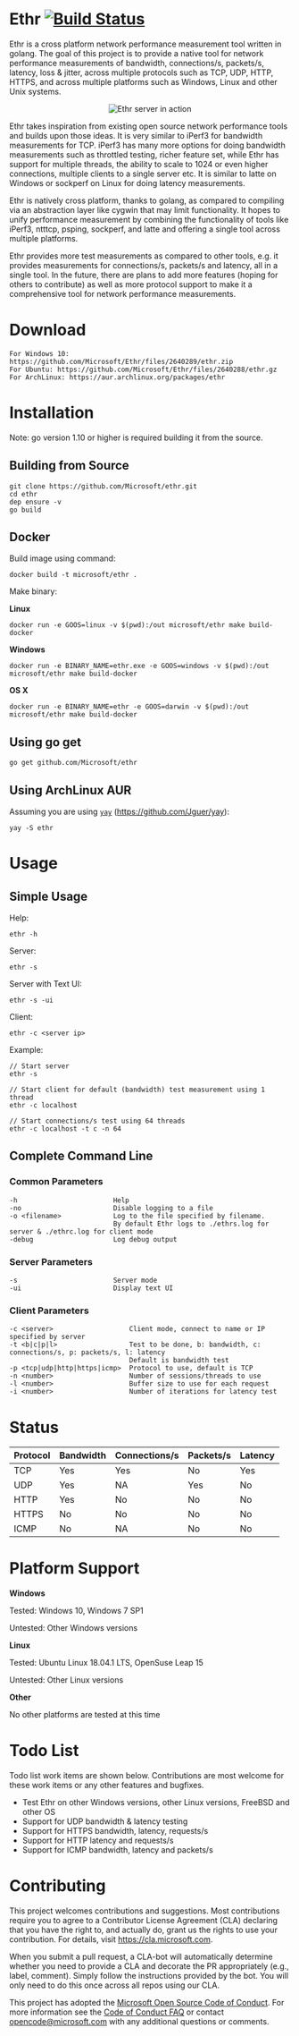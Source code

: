 # Ethr [![Build Status](https://travis-ci.org/Microsoft/ethr.svg?branch=master)](https://travis-ci.org/Microsoft/ethr)

Ethr is a cross platform network performance measurement tool written in golang. The goal of this project is to provide a native tool for network performance measurements of bandwidth, connections/s, packets/s, latency, loss & jitter, across multiple protocols such as TCP, UDP, HTTP, HTTPS, and across multiple platforms such as Windows, Linux and other Unix systems.

<p align="center">
  <img alt="Ethr server in action" src="https://user-images.githubusercontent.com/44273634/49815752-506f0000-fd21-11e8-954e-d587e79c5d85.png">
</p>

Ethr takes inspiration from existing open source network performance tools and builds upon those ideas. It is very similar to iPerf3 for bandwidth measurements for TCP. iPerf3 has many more options for doing bandwidth measurements such as throttled testing, richer feature set, while Ethr has support for multiple threads, the ability to scale to 1024 or even higher connections, multiple clients to a single server etc. It is similar to latte on Windows or sockperf on Linux for doing latency measurements.

Ethr is natively cross platform, thanks to golang, as compared to compiling via an abstraction layer like cygwin that may limit functionality. It hopes to unify performance measurement by combining the functionality of tools like iPerf3, ntttcp, psping, sockperf, and latte and offering a single tool across multiple platforms.

Ethr provides more test measurements as compared to other tools, e.g. it provides measurements for connections/s, packets/s and latency, all in a single tool. In the future, there are plans to add more features (hoping for others to contribute) as well as more protocol support to make it a comprehensive tool for network performance measurements.

# Download

```
For Windows 10: https://github.com/Microsoft/Ethr/files/2640289/ethr.zip
For Ubuntu: https://github.com/Microsoft/Ethr/files/2640288/ethr.gz
For ArchLinux: https://aur.archlinux.org/packages/ethr
```

# Installation

Note: go version 1.10 or higher is required building it from the source.

## Building from Source

```
git clone https://github.com/Microsoft/ethr.git
cd ethr
dep ensure -v
go build
```

## Docker

Build image using command: 
```
docker build -t microsoft/ethr .
```

Make binary:

**Linux**
```
docker run -e GOOS=linux -v $(pwd):/out microsoft/ethr make build-docker
```

**Windows**

```
docker run -e BINARY_NAME=ethr.exe -e GOOS=windows -v $(pwd):/out microsoft/ethr make build-docker
```

**OS X**
```
docker run -e BINARY_NAME=ethr -e GOOS=darwin -v $(pwd):/out microsoft/ethr make build-docker
```

## Using go get

```
go get github.com/Microsoft/ethr
```

## Using ArchLinux AUR

Assuming you are using [`yay`](https://aur.archlinux.org/packages/yay/) (https://github.com/Jguer/yay):

```
yay -S ethr
```

# Usage

## Simple Usage
Help:
```
ethr -h
```

Server:
```
ethr -s
```

Server with Text UI:
```
ethr -s -ui
```

Client:
```
ethr -c <server ip>
```

Example:
```
// Start server
ethr -s

// Start client for default (bandwidth) test measurement using 1 thread
ethr -c localhost

// Start connections/s test using 64 threads
ethr -c localhost -t c -n 64
```

## Complete Command Line
### Common Parameters
```
-h                        Help
-no                       Disable logging to a file
-o <filename>             Log to the file specified by filename.
                          By default Ethr logs to ./ethrs.log for server & ./ethrc.log for client mode
-debug                    Log debug output
```
### Server Parameters
```
-s                        Server mode
-ui                       Display text UI
```
### Client Parameters
```
-c <server>                   Client mode, connect to name or IP specified by server
-t <b|c|p|l>                  Test to be done, b: bandwidth, c: connections/s, p: packets/s, l: latency
                              Default is bandwidth test
-p <tcp|udp|http|https|icmp>  Protocol to use, default is TCP
-n <number>                   Number of sessions/threads to use
-l <number>                   Buffer size to use for each request
-i <number>                   Number of iterations for latency test
```

# Status

Protocol  | Bandwidth | Connections/s | Packets/s | Latency
------------- | ------------- | ------------- | ------------- | -------------
TCP  | Yes | Yes | No | Yes
UDP  | Yes | NA | Yes | No
HTTP | Yes | No | No | No
HTTPS | No | No | No | No
ICMP | No | NA | No | No

# Platform Support

**Windows**

Tested: Windows 10, Windows 7 SP1

Untested: Other Windows versions

**Linux**

Tested: Ubuntu Linux 18.04.1 LTS, OpenSuse Leap 15

Untested: Other Linux versions

**Other**

No other platforms are tested at this time

# Todo List

Todo list work items are shown below. Contributions are most welcome for these work items or any other features and bugfixes.

* Test Ethr on other Windows versions, other Linux versions, FreeBSD and other OS
* Support for UDP bandwidth & latency testing
* Support for HTTPS bandwidth, latency, requests/s
* Support for HTTP latency and requests/s
* Support for ICMP bandwidth, latency and packets/s

# Contributing

This project welcomes contributions and suggestions.  Most contributions require you to agree to a
Contributor License Agreement (CLA) declaring that you have the right to, and actually do, grant us
the rights to use your contribution. For details, visit https://cla.microsoft.com.

When you submit a pull request, a CLA-bot will automatically determine whether you need to provide
a CLA and decorate the PR appropriately (e.g., label, comment). Simply follow the instructions
provided by the bot. You will only need to do this once across all repos using our CLA.

This project has adopted the [Microsoft Open Source Code of Conduct](https://opensource.microsoft.com/codeofconduct/).
For more information see the [Code of Conduct FAQ](https://opensource.microsoft.com/codeofconduct/faq/) or
contact [opencode@microsoft.com](mailto:opencode@microsoft.com) with any additional questions or comments.
